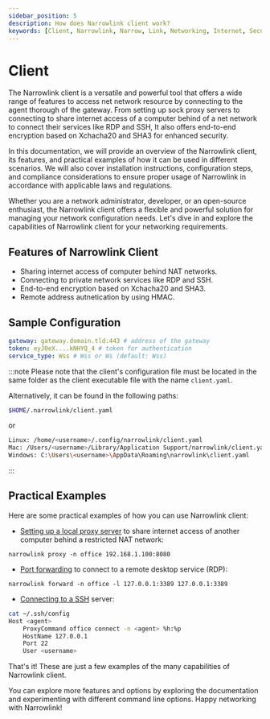 ```yaml
---
sidebar_position: 5
description: How does Narrowlink client work?
keywords: [Client, Narrowlink, Narrow, Link, Networking, Internet, Security, Privacy, Open Source, Self-hosted, Tutorial, How-to, Guide, Nat, Firewall, Proxy, Reverse Proxy, Tunnel]
---
```


# Client

The Narrowlink client is a versatile and powerful tool that offers a wide range of features to access net network resource by connecting to the agent thorough of the gateway. From setting up sock proxy servers to connecting to share internet access of a computer behind of a net network to connect their services like RDP and SSH, It also offers end-to-end encryption based on Xchacha20 and SHA3 for enhanced security.

In this documentation, we will provide an overview of the Narrowlink client, its features, and practical examples of how it can be used in different scenarios. We will also cover installation instructions, configuration steps, and compliance considerations to ensure proper usage of Narrowlink in accordance with applicable laws and regulations.

Whether you are a network administrator, developer, or an open-source enthusiast, the Narrowlink client offers a flexible and powerful solution for managing your network configuration needs. Let's dive in and explore the capabilities of Narrowlink client for your networking requirements.

## Features of Narrowlink Client

- Sharing internet access of computer behind NAT networks.
- Connecting to private network services like RDP and SSH.
- End-to-end encryption based on Xchacha20 and SHA3.
- Remote address autnetication by using HMAC.

## Sample Configuration

```yaml
gateway: gateway.domain.tld:443 # address of the gateway
token: eyJ0eX....kNHYQ_4 # token for authentication
service_type: Wss # Wss or Ws (default: Wss)
```

:::note
Please note that the client's configuration file must be located in the same folder as the client executable file with the name `client.yaml`.

Alternatively, it can be found in the following paths:

```bash
$HOME/.narrowlink/client.yaml
```

or

```bash
Linux: /home/<username>/.config/narrowlink/client.yaml
Mac: /Users/<username>/Library/Application Support/narrowlink/client.yaml
Windows: C:\Users\<username>\AppData\Roaming\narrowlink\client.yaml
```

:::

## Practical Examples

Here are some practical examples of how you can use Narrowlink client:

- [Setting up a local proxy server](/docs/extended-tutorial/share-network-access/) to share internet access of another computer behind a restricted NAT network:

`narrowlink proxy -n office 192.168.1.100:8080`

- [Port forwarding](/docs/extended-tutorial/port-forwarding/) to connect to a remote desktop service (RDP):

`narrowlink forward -n office -l 127.0.0.1:3389 127.0.0.1:3389`

- [Connecting to a SSH](/docs/extended-tutorial/ssh-integration/) server:

```bash
cat ~/.ssh/config
Host <agent>
    ProxyCommand office connect -n <agent> %h:%p
    HostName 127.0.0.1
    Port 22
    User <username>
```

That's it! These are just a few examples of the many capabilities of Narrowlink client.

You can explore more features and options by exploring the documentation and experimenting with different command line options.
Happy networking with Narrowlink!
